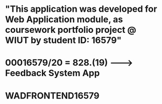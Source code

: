 # "This application was developed for Web Application module, as coursework portfolio project @ WIUT by student ID: 16579"

# 00016579/20 = 828.(19) ---> Feedback System App

# WADFRONTEND16579
